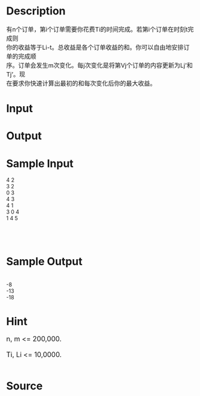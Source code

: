 
# Description

<div class="content"><p><span style="font-size: medium">有n个订单，第i个订单需要你花费Ti的时间完成。若第i个订单在时刻t完成则<br/>
你的收益等于Li-t。总收益是各个订单收益的和。你可以自由地安排订单的完成顺<br/>
序。订单会发生m次变化。每j次变化是将第Vj个订单的内容更新为Lj’和Tj’。现<br/>
在要求你快速计算出最初的和每次变化后你的最大收益。 <br/>
</span></p></div>

# Input

<div class="content"></div>

# Output

<div class="content"></div>

# Sample Input

<div class="content"><span class="sampledata">4 2 <br/>
3 2 <br/>
0 3 <br/>
4 3 <br/>
4 1 <br/>
3 0 4 <br/>
1 4 5 <br/>
 <br/>
 <br/>
 <br/>
</span></div>

# Sample Output

<div class="content"><span class="sampledata"> <br/>
-8 <br/>
-13 <br/>
-18 </span></div>

# Hint

<div class="content"><p></p><p><font size="4">n, m &lt;= 200,000. <br/><br/>
Ti, Li &lt;= 10,0000. </font><br/><br/>
</p><p></p></div>

# Source

<div class="content"><p><a href="problemset.php?search="></a></p></div>

